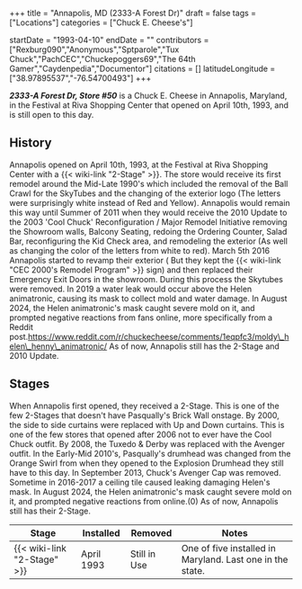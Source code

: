 +++
title = "Annapolis, MD (2333-A Forest Dr)"
draft = false
tags = ["Locations"]
categories = ["Chuck E. Cheese's"]


startDate = "1993-04-10"
endDate = ""
contributors = ["Rexburg090","Anonymous","Sptparole","Tux Chuck","PachCEC","Chuckepoggers69","The 64th Gamer","Caydenpedia","Documentor"]
citations = []
latitudeLongitude = ["38.97895537","-76.54700493"]
+++

***2333-A Forest Dr, Store #50*** is a Chuck E. Cheese in Annapolis, Maryland, in the Festival at Riva Shopping Center that opened on April 10th, 1993, and is still open to this day.

## History

Annapolis opened on April 10th, 1993, at the Festival at Riva Shopping Center with a {{< wiki-link "2-Stage" >}}. The store would receive its first remodel around the Mid-Late 1990's which included the removal of the Ball Crawl for the SkyTubes and the changing of the exterior logo (The letters were surprisingly white instead of Red and Yellow). Annapolis would remain this way until Summer of 2011 when they would receive the 2010 Update to the 2003 'Cool Chuck' Reconfiguration / Major Remodel Initiative removing the Showroom walls, Balcony Seating, redoing the Ordering Counter, Salad Bar, reconfiguring the Kid Check area, and remodeling the exterior (As well as changing the color of the letters from white to red). March 5th 2016 Annapolis started to revamp their exterior ( But they kept the {{< wiki-link "CEC 2000's Remodel Program" >}} sign) and then replaced their Emergency Exit Doors in the showroom. During this process the Skytubes were removed. In 2019 a water leak would occur above the Helen animatronic, causing its mask to collect mold and water damage. In August 2024, the Helen animatronic's mask caught severe mold on it, and prompted negative reactions from fans online, more specifically from a Reddit post.https://www.reddit.com/r/chuckecheese/comments/1eqpfc3/moldy\_helen\_henny\_animatronic/ As of now, Annapolis still has the 2-Stage and 2010 Update.

## Stages

When Annapolis first opened, they received a 2-Stage. This is one of the few 2-Stages that doesn't have Pasqually's Brick Wall onstage. By 2000, the side to side curtains were replaced with Up and Down curtains. This is one of the few stores that opened after 2006 not to ever have the Cool Chuck outfit. By 2008, the Tuxedo &amp; Derby was replaced with the Avenger outfit. In the Early-Mid 2010's, Pasqually's drumhead was changed from the Orange Swirl from when they opened to the Explosion Drumhead they still have to this day. In September 2013, Chuck's Avenger Cap was removed. Sometime in 2016-2017 a ceiling tile caused leaking damaging Helen's mask. In August 2024, the Helen animatronic's mask caught severe mold on it, and prompted negative reactions from online.(0) As of now, Annapolis still has their 2-Stage.

| Stage                             | Installed  | Removed      | Notes                                                     |
|-----------------------------------|------------|--------------|-----------------------------------------------------------|
| {{< wiki-link "2-Stage" >}} | April 1993 | Still in Use | One of five installed in Maryland. Last one in the state. |